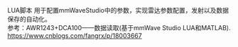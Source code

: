 LUA脚本
用于配置mmWaveStudio中的参数，实现雷达参数配置，发射以及数据保存的自动化。<br>
参考：AWR1243+DCA100——数据读取(基于mmWave Studio LUA和MATLAB). https://www.cnblogs.com/fangrx/p/18003667
